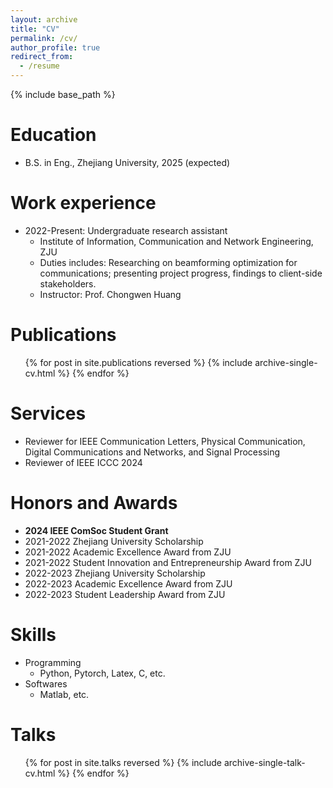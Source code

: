 ```yaml
---
layout: archive
title: "CV"
permalink: /cv/
author_profile: true
redirect_from:
  - /resume
---
```


{% include base_path %}

Education
======
* B.S. in Eng., Zhejiang University, 2025 (expected)

Work experience
======
* 2022-Present: Undergraduate research assistant
  * Institute of Information, Communication and Network Engineering, ZJU
  * Duties includes: Researching on beamforming optimization for communications; presenting project progress, findings to client-side stakeholders.
  * Instructor: Prof. Chongwen Huang

Publications
======
  <ul>{% for post in site.publications reversed %}
    {% include archive-single-cv.html %}
  {% endfor %}</ul>

Services
======
* Reviewer for IEEE Communication Letters, Physical Communication, Digital Communications and Networks, and Signal Processing
* Reviewer of IEEE ICCC 2024


Honors and Awards
======
* **2024 IEEE ComSoc Student Grant**
* 2021-2022 Zhejiang University Scholarship
* 2021-2022 Academic Excellence Award from ZJU
* 2021-2022 Student Innovation and Entrepreneurship Award from ZJU
* 2022-2023 Zhejiang University Scholarship
* 2022-2023 Academic Excellence Award from ZJU
* 2022-2023 Student Leadership Award from ZJU


Skills
======
* Programming
  * Python, Pytorch, Latex, C, etc.
* Softwares
  * Matlab, etc.

Talks
======
  <ul>{% for post in site.talks reversed %}
    {% include archive-single-talk-cv.html  %}
  {% endfor %}</ul>
  

